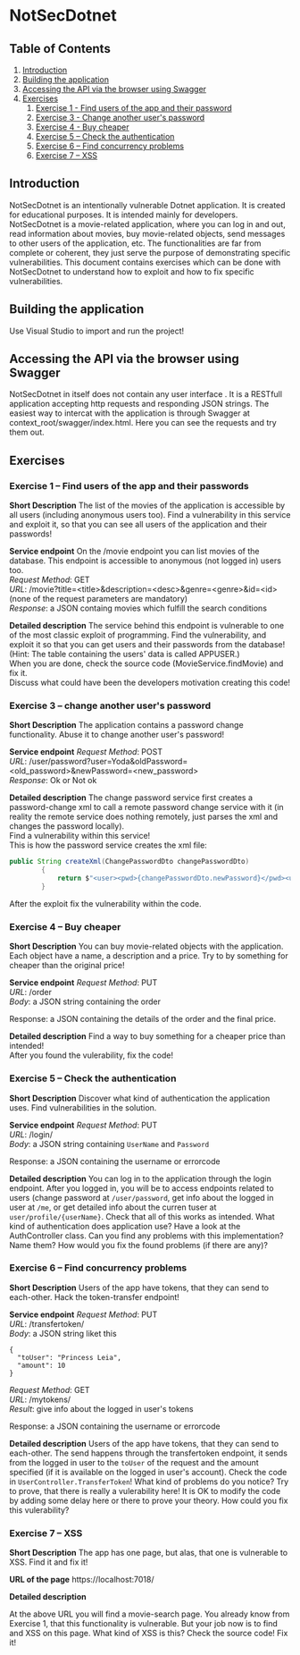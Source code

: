 # NotSecDotnet

## Table of Contents
1. [Introduction](#Introduction)
2. [Building the application](#Build)
3. [Accessing the API via  the browser using Swagger](#Postman)
4. [Exercises](#Exercises)
    1.  [Exercise 1 - Find users of the app and their password](#Exercise_1)
    1. [Exercise 3 - Change another user's password](#Exercise_3)
	1. [Exercise 4 - Buy cheaper](#Exercise_4)
	1. [Exercise 5 – Check the authentication](#Exercise_5)
	1. [Exercise 6 – Find concurrency problems](#Exercise_6)
	1. [Exercise 7 – XSS](#Exercise_7)

<a name="Introduction"></a>
## Introduction 

NotSecDotnet is an intentionally vulnerable Dotnet application. It is created for educational purposes. It is intended mainly for developers.
NotSecDotnet is a movie-related application, where you can log in and out, read information about movies, buy movie-related objects, send messages to other users of the application, etc. The functionalities are far from complete or coherent, they just serve the purpose of demonstrating specific vulnerabilities.
This document contains exercises which can be done with NotSecDotnet to understand how to exploit and how to fix specific vulnerabilities.

<a name="Build"></a>
## Building the application 

Use Visual Studio to import and run the project!

<a name="Swagger"></a>
## Accessing the API via the browser using Swagger 
NotSecDotnet in itself does not contain any user interface . It is a RESTfull application accepting http requests and responding JSON strings. The easiest way to intercat with the application is through Swagger at context_root/swagger/index.html. Here you can see the requests and try them out.
<a name="Exercises"></a>
## Exercises 

<a name="Exercise_1"></a>
### Exercise 1 – Find users of the app and their passwords
**Short Description**
The list of the movies of the application is accessible by all users (including anonymous users too). Find a vulnerability in this service and exploit it, so that you can see all users of the application and their passwords!

**Service endpoint**
On the /movie endpoint you can list movies of the database. This endpoint is accessible to anonymous (not logged in) users too.  
*Request Method*: GET  
*URL*: /movie?title=&lt;title&gt;&description=&lt;desc&gt;&genre=&lt;genre&gt;&id=&lt;id&gt; (none of the request parameters are mandatory)  
*Response*: a JSON containg movies which fulfill the search conditions  

**Detailed description**
The service behind this endpoint is vulnerable to one of the most classic exploit of programming. Find the vulnerability, and exploit it so that you can get users and their passwords from the database! (Hint: The table containing the users' data is called APPUSER.)   
When you are done, check the source code (MovieService.findMovie) and fix it.   
Discuss what could have been the developers motivation creating this code!  


<a name="Exercise_3"></a>
### Exercise 3 – change another user's password
**Short Description**
The application contains a password change functionality. Abuse it to change another user's password!

**Service endpoint**
*Request Method*: POST  
*URL*: /user/password?user=Yoda&oldPassword=&lt;old_password&gt;&newPassword=&lt;new_password&gt;  
*Response*:  Ok or Not ok  


**Detailed description**
The change password service first creates a password-change xml to call a remote password change service with it (in reality the remote service does nothing remotely, just parses the xml and changes the password locally).  
Find a vulnerability within this service!  
This is how the password service creates the xml file:
```java
public String createXml(ChangePasswordDto changePasswordDto)
        {
            return $"<user><pwd>{changePasswordDto.newPassword}</pwd><userName>{changePasswordDto.user}</userName></user>";
        }
```
After the exploit fix the vulnerability within the code.

<a name="Exercise_4"></a>
### Exercise 4 – Buy cheaper
**Short Description**
You can buy movie-related objects with the application. Each object have a name, a description and a price. Try to by something for cheaper than the original price!

**Service endpoint**
*Request Method*: PUT  
*URL*: /order  
*Body*: a JSON string containing the order  
	
Response: a JSON containing the details of the order and the final price.
	

**Detailed description**
Find a way to buy something for a cheaper price than intended!  
After you found the vulerability, fix the code!


<a name="Exercise_5"></a>
### Exercise 5 – Check the authentication

**Short Description**
Discover what kind of authentication the application uses. Find vulnerabilities in the solution.

**Service endpoint**
*Request Method*: PUT  
*URL*: /login/  
*Body*: a JSON string containing `UserName` and `Password`  
	
Response: a JSON containing the username or errorcode
	

**Detailed description**
You can log in to the application through the login endpoint.
After you logged in, you will be to access endpoints related to users (change password at `/user/password`, get info about the logged in user at `/me`, or get detailed info about the curren tuser at `user/profile/{userName}`.
Check that all of this works as intended.
What kind of authentication does application use?
Have a look at the AuthController class. Can you find any problems with this implementation? Name them? 
How would you fix the found problems (if there are any)?

<a name="Exercise_6"></a>
### Exercise 6 – Find concurrency problems

**Short Description**
Users of the app have tokens, that they can send to each-other. Hack the token-transfer endpoint!

**Service endpoint**
*Request Method*: PUT  
*URL*: /transfertoken/  
*Body*: a JSON string liket this 
```
{
  "toUser": "Princess Leia",
  "amount": 10
}
```  

*Request Method*: GET  
*URL*: /mytokens/  
*Result*: give info about the logged in user's tokens
	
Response: a JSON containing the username or errorcode
	

**Detailed description**
Users of the app have tokens, that they can send to each-other. The send happens through the transfertoken endpoint, it sends from the logged in user to the `toUser` of the request and the amount specified (if it is available on the logged in user's account).
Check the code in `UserController.TransferToken`! What kind of problems do you notice? Try to prove, that there is really a vulerability here! It is OK to modify the code by adding some delay here or there to prove your theory. How could you fix this vulerability? 


<a name="Exercise_6"></a>
### Exercise 7 – XSS

**Short Description**
The app has one page, but alas, that one is vulnerable to XSS. Find it and fix it!

**URL of the page**
https://localhost:7018/ 
	

**Detailed description**

At the above URL you will find a movie-search page. You already know from Exercise 1, that this functionality is vulnerable. But your job now is to find and XSS on this page. What kind of XSS is this? Check the source code! Fix it!
